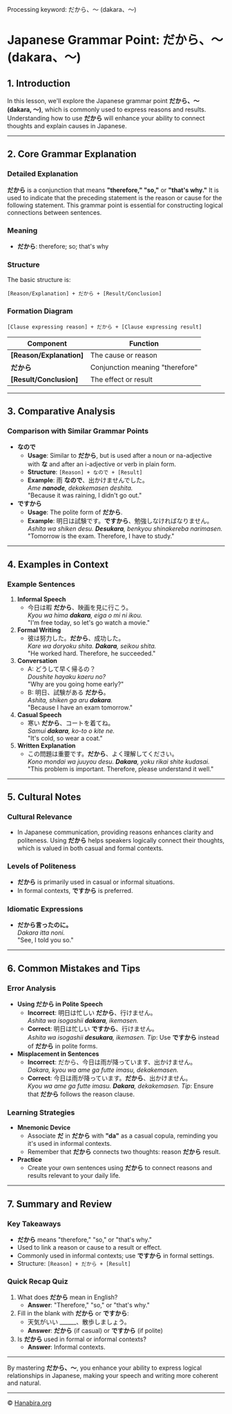 Processing keyword: だから、～ (dakara、～)
# Japanese Grammar Point: だから、～ (dakara、～)

## 1. Introduction
In this lesson, we'll explore the Japanese grammar point **だから、～ (dakara, ～)**, which is commonly used to express reasons and results. Understanding how to use **だから** will enhance your ability to connect thoughts and explain causes in Japanese.

---
## 2. Core Grammar Explanation
### Detailed Explanation
**だから** is a conjunction that means **"therefore," "so,"** or **"that's why."** It is used to indicate that the preceding statement is the reason or cause for the following statement. This grammar point is essential for constructing logical connections between sentences.
### Meaning
- **だから**: therefore; so; that's why
### Structure
The basic structure is:
```
[Reason/Explanation] + だから + [Result/Conclusion]
```
### Formation Diagram
```plaintext
[Clause expressing reason] + だから + [Clause expressing result]
```
| Component                  | Function                        |
|----------------------------|---------------------------------|
| **[Reason/Explanation]**   | The cause or reason             |
| **だから**                 | Conjunction meaning "therefore" |
| **[Result/Conclusion]**    | The effect or result            |
---
## 3. Comparative Analysis
### Comparison with Similar Grammar Points
- **なので**
  - **Usage**: Similar to **だから**, but is used after a noun or na-adjective with **な** and after an i-adjective or verb in plain form.
  - **Structure**: `[Reason] + なので + [Result]`
  - **Example**: 雨 **なので**、出かけませんでした。  
    *Ame **nanode**, dekakemasen deshita.*  
    "Because it was raining, I didn't go out."
- **ですから**
  - **Usage**: The polite form of **だから**.
  - **Example**: 明日は試験です。**ですから**、勉強しなければなりません。  
    *Ashita wa shiken desu. **Desukara**, benkyou shinakereba narimasen.*  
    "Tomorrow is the exam. Therefore, I have to study."
---
## 4. Examples in Context
### Example Sentences
1. **Informal Speech**
   - 今日は暇 **だから**、映画を見に行こう。  
     *Kyou wa hima **dakara**, eiga o mi ni ikou.*  
     "I'm free today, so let's go watch a movie."
2. **Formal Writing**
   - 彼は努力した。**だから**、成功した。  
     *Kare wa doryoku shita. **Dakara**, seikou shita.*  
     "He worked hard. Therefore, he succeeded."
3. **Conversation**
   - A: どうして早く帰るの？  
     *Doushite hayaku kaeru no?*  
     "Why are you going home early?"
   - B: 明日、試験がある **だから**。  
     *Ashita, shiken ga aru **dakara**.*  
     "Because I have an exam tomorrow."
4. **Casual Speech**
   - 寒い **だから**、コートを着てね。  
     *Samui **dakara**, ko-to o kite ne.*  
     "It's cold, so wear a coat."
5. **Written Explanation**
   - この問題は重要です。**だから**、よく理解してください。  
     *Kono mondai wa juuyou desu. **Dakara**, yoku rikai shite kudasai.*  
     "This problem is important. Therefore, please understand it well."
---
## 5. Cultural Notes
### Cultural Relevance
- In Japanese communication, providing reasons enhances clarity and politeness. Using **だから** helps speakers logically connect their thoughts, which is valued in both casual and formal contexts.
### Levels of Politeness
- **だから** is primarily used in casual or informal situations.
- In formal contexts, **ですから** is preferred.
### Idiomatic Expressions
- **だから言ったのに。**  
  *Dakara itta noni.*  
  "See, I told you so."
---
## 6. Common Mistakes and Tips
### Error Analysis
- **Using だから in Polite Speech**
  - **Incorrect**: 明日は忙しい **だから**、行けません。  
    *Ashita wa isogashii **dakara**, ikemasen.*
  - **Correct**: 明日は忙しい **ですから**、行けません。  
    *Ashita wa isogashii **desukara**, ikemasen.*
  *Tip*: Use **ですから** instead of **だから** in polite forms.
- **Misplacement in Sentences**
  - **Incorrect**: だから、今日は雨が降っています、出かけません。  
    *Dakara, kyou wa ame ga futte imasu, dekakemasen.*
  - **Correct**: 今日は雨が降っています。**だから**、出かけません。  
    *Kyou wa ame ga futte imasu. **Dakara**, dekakemasen.*
  *Tip*: Ensure that **だから** follows the reason clause.
### Learning Strategies
- **Mnemonic Device**
  - Associate **だ** in **だから** with **"da"** as a casual copula, reminding you it's used in informal contexts.
  - Remember that **だから** connects two thoughts: reason **だから** result.
- **Practice**
  - Create your own sentences using **だから** to connect reasons and results relevant to your daily life.
---
## 7. Summary and Review
### Key Takeaways
- **だから** means "therefore," "so," or "that's why."
- Used to link a reason or cause to a result or effect.
- Commonly used in informal contexts; use **ですから** in formal settings.
- Structure: `[Reason] + だから + [Result]`
### Quick Recap Quiz
1. What does **だから** mean in English?
   - **Answer**: "Therefore," "so," or "that's why."
2. Fill in the blank with **だから** or **ですから**:
   - 天気がいい ______、散歩しましょう。
   - **Answer**: **だから** (if casual) or **ですから** (if polite)
3. Is **だから** used in formal or informal contexts?
   - **Answer**: Informal contexts.
---
By mastering **だから、～**, you enhance your ability to express logical relationships in Japanese, making your speech and writing more coherent and natural.


---

© [Hanabira.org](https://hanabira.org)

